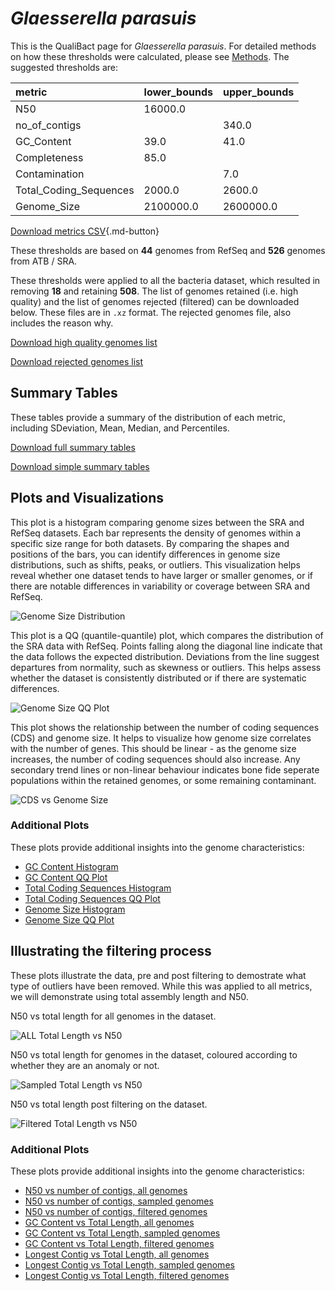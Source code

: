 # *Glaesserella parasuis*

This is the QualiBact page for *Glaesserella parasuis*. For detailed methods on how these thresholds were calculated, please see [Methods](../../methods.md).
The suggested thresholds are: 

| metric                 | lower_bounds   | upper_bounds   |
|:-----------------------|:---------------|:---------------|
| N50                    | 16000.0        |                |
| no_of_contigs          |                | 340.0          |
| GC_Content             | 39.0           | 41.0           |
| Completeness           | 85.0           |                |
| Contamination          |                | 7.0            |
| Total_Coding_Sequences | 2000.0         | 2600.0         |
| Genome_Size            | 2100000.0      | 2600000.0      |

[Download metrics CSV](Glaesserella_parasuis_metrics.csv){.md-button}


These thresholds are based on **44** genomes from RefSeq and **526** genomes from ATB / SRA.

These thresholds were applied to all the bacteria dataset, which resulted in removing **18** and retaining **508**.
The list of genomes retained (i.e. high quality) and the list of genomes rejected (filtered) can be downloaded below. These files are in `.xz` format. The rejected genomes file, also includes the reason why.

[Download high quality genomes list](Glaesserella_parasuis_high_quality_genomes.csv.xz)


[Download rejected genomes list](Glaesserella_parasuis_filtered_out_genomes.csv.xz)



## Summary Tables
These tables provide a summary of the distribution of each metric, including SDeviation, Mean, Median, and Percentiles.

[Download full summary tables](summary.csv)

[Download simple summary tables](selected_summary.csv)

## Plots and Visualizations

This plot is a histogram comparing genome sizes between the SRA and RefSeq datasets. Each bar represents the density of genomes within a specific size range for both datasets. By comparing the shapes and positions of the bars, you can identify differences in genome size distributions, such as shifts, peaks, or outliers. This visualization helps reveal whether one dataset tends to have larger or smaller genomes, or if there are notable differences in variability or coverage between SRA and RefSeq.

![Genome Size Distribution](Genome_Size_refseq_histogram_kde.png)

This plot is a QQ (quantile-quantile) plot, which compares the distribution of the SRA data with RefSeq. Points falling along the diagonal line indicate that the data follows the expected distribution. Deviations from the line suggest departures from normality, such as skewness or outliers. This helps assess whether the dataset is consistently distributed or if there are systematic differences.

![Genome Size QQ Plot](Genome_Size_refseq_qqplot.png)

This plot shows the relationship between the number of coding sequences (CDS) and genome size. It helps to visualize how genome size correlates with the number of genes. This should be linear - as the genome size increases, the number of coding sequences should also increase. Any secondary trend lines or non-linear behaviour indicates bone fide seperate populations within the retained genomes, or some remaining contaminant. 

![CDS vs Genome Size](Glaesserella_parasuis_CDS_vs_Genome_Size.png)

### Additional Plots

These plots provide additional insights into the genome characteristics:

- [GC Content Histogram](GC_Content_refseq_histogram_kde.png)
- [GC Content QQ Plot](GC_Content_refseq_qqplot.png)
- [Total Coding Sequences Histogram](Total_Coding_Sequences_refseq_histogram_kde.png)
- [Total Coding Sequences QQ Plot](Total_Coding_Sequences_refseq_qqplot.png)
- [Genome Size Histogram](Genome_Size_refseq_histogram_kde.png)
- [Genome Size QQ Plot](Genome_Size_refseq_qqplot.png)
## Illustrating the filtering process
These plots illustrate the data, pre and post filtering to demostrate what type of outliers have been removed. While this was applied to all metrics, we will demonstrate using total assembly length and N50.

N50 vs total length for all genomes in the dataset.

![ALL Total Length vs N50](Glaesserella_parasuis_all_total_length_N50.png)

N50 vs total length for genomes in the dataset, coloured according to whether they are an anomaly or not.

![Sampled Total Length vs N50](Glaesserella_parasuis_sample_total_length_N50.png)

N50 vs total length post filtering on the dataset.

![Filtered Total Length vs N50](Glaesserella_parasuis_filt_total_length_N50.png)

### Additional Plots

These plots provide additional insights into the genome characteristics:

- [N50 vs number of contigs, all genomes](Glaesserella_parasuis_all_N50_number.png)
- [N50 vs number of contigs, sampled genomes](Glaesserella_parasuis_sample_N50_number.png)
- [N50 vs number of contigs, filtered genomes](Glaesserella_parasuis_filt_N50_number.png)
- [GC Content vs Total Length, all genomes](Glaesserella_parasuis_all_total_length_GC_Content.png)
- [GC Content vs Total Length, sampled genomes](Glaesserella_parasuis_sample_total_length_GC_Content.png)
- [GC Content vs Total Length, filtered genomes](Glaesserella_parasuis_filt_total_length_GC_Content.png)
- [Longest Contig vs Total Length, all genomes](Glaesserella_parasuis_all_total_length_longest.png)
- [Longest Contig vs Total Length, sampled genomes](Glaesserella_parasuis_sample_total_length_longest.png)
- [Longest Contig vs Total Length, filtered genomes](Glaesserella_parasuis_filt_total_length_longest.png)
